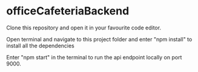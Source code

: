 # officeCafeteriaBackend

Clone this repository and open it in your favourite code editor. 

Open terminal and navigate to this project folder and enter "npm install" to install all the dependencies

Enter "npm start" in the terminal to run the api endpoint locally on port 9000. 
